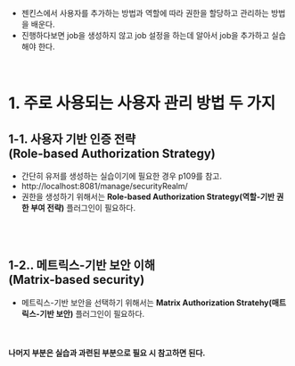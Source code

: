 <ul>
  <li>
    젠킨스에서 사용자를 추가하는 방법과 역할에 따라 권한을 할당하고 관리하는 방법을 배운다.
  </li>
  <li>
    진행하다보면 job을 생성하지 않고 job 설정을 하는데 알아서 job을 추가하고 실습해야 한다.
  </li>
</ul>

<br>

<h1>1. 주로 사용되는 사용자 관리 방법 두 가지</h1>
<h2>1-1. 사용자 기반 인증 전략<br>(Role-based Authorization Strategy)</h2>
<ul>
  <li>
    간단히 유저를 생성하는 실습이기에 필요한 경우 p109를 참고.
  </li>
  <li>
    http://localhost:8081/manage/securityRealm/
  </li>
    <li>
    권한을 생성하기 위해서는 <strong>Role-based Authorization Strategy(역할-기반 권한 부여 전략)</strong> 플러그인이 필요하다.
  </li>
</ul>

<br><br>

<h2>1-2.. 메트릭스-기반 보안 이해<br> (Matrix-based security)</h2>
<ul>
  <li>
    메트릭스-기반 보안을 선택하기 위해서는 <strong>Matrix Authorization Stratehy(매트릭스-기반 보안)</strong> 플러그인이 필요하다.
  </li>
</ul>

<br>

<h4>나머지 부분은 실습과 과련된 부분으로 필요 시 참고하면 된다.</h4>